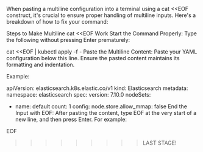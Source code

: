 When pasting a multiline configuration into a terminal using a cat <<EOF construct, it's crucial to ensure proper handling of multiline inputs. Here's a breakdown of how to fix your command:

Steps to Make Multiline cat <<EOF Work
Start the Command Properly: Type the following without pressing Enter prematurely:

cat <<EOF | kubectl apply -f -
Paste the Multiline Content: Paste your YAML configuration below this line. Ensure the pasted content maintains its formatting and indentation.

Example:

apiVersion: elasticsearch.k8s.elastic.co/v1
kind: Elasticsearch
metadata:
  namespace: elasticsearch
spec:
  version: 7.10.0
  nodeSets:
  - name: default
    count: 1
    config:
      node.store.allow_mmap: false
End the Input with EOF: After pasting the content, type EOF at the very start of a new line, and then press Enter. For example:

EOF


>>>>>>>>> LAST STAGE!